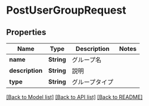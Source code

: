 # PostUserGroupRequest

## Properties
Name | Type | Description | Notes
------------ | ------------- | ------------- | -------------
**name** | **String** | グループ名 | 
**description** | **String** | 説明 | 
**type** | **String** | グループタイプ | 

[[Back to Model list]](../README.md#documentation-for-models) [[Back to API list]](../README.md#documentation-for-api-endpoints) [[Back to README]](../README.md)


